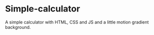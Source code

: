 # Simple-calculator
A simple calculator with HTML, CSS and JS and a little motion gradient background.
